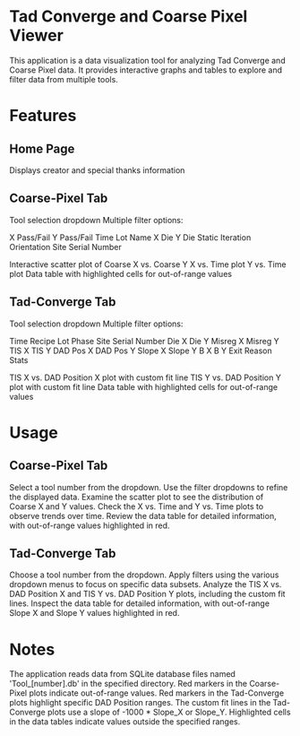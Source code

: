 # Tad Converge and Coarse Pixel Viewer
This application is a data visualization tool for analyzing Tad Converge and Coarse Pixel data. It provides interactive graphs and tables to explore and filter data from multiple tools.
# Features
## Home Page

Displays creator and special thanks information

## Coarse-Pixel Tab

Tool selection dropdown
Multiple filter options:

X Pass/Fail
Y Pass/Fail
Time
Lot Name
X Die
Y Die
Static Iteration
Orientation
Site Serial Number


Interactive scatter plot of Coarse X vs. Coarse Y
X vs. Time plot
Y vs. Time plot
Data table with highlighted cells for out-of-range values

## Tad-Converge Tab

Tool selection dropdown
Multiple filter options:

Time
Recipe
Lot
Phase
Site Serial Number
Die X
Die Y
Misreg X
Misreg Y
TIS X
TIS Y
DAD Pos X
DAD Pos Y
Slope X
Slope Y
B X
B Y
Exit Reason
Stats


TIS X vs. DAD Position X plot with custom fit line
TIS Y vs. DAD Position Y plot with custom fit line
Data table with highlighted cells for out-of-range values

# Usage
## Coarse-Pixel Tab

Select a tool number from the dropdown.
Use the filter dropdowns to refine the displayed data.
Examine the scatter plot to see the distribution of Coarse X and Y values.
Check the X vs. Time and Y vs. Time plots to observe trends over time.
Review the data table for detailed information, with out-of-range values highlighted in red.

## Tad-Converge Tab

Choose a tool number from the dropdown.
Apply filters using the various dropdown menus to focus on specific data subsets.
Analyze the TIS X vs. DAD Position X and TIS Y vs. DAD Position Y plots, including the custom fit lines.
Inspect the data table for detailed information, with out-of-range Slope X and Slope Y values highlighted in red.

# Notes

The application reads data from SQLite database files named 'Tool_[number].db' in the specified directory.
Red markers in the Coarse-Pixel plots indicate out-of-range values.
Red markers in the Tad-Converge plots highlight specific DAD Position ranges.
The custom fit lines in the Tad-Converge plots use a slope of -1000 * Slope_X or Slope_Y.
Highlighted cells in the data tables indicate values outside the specified ranges.